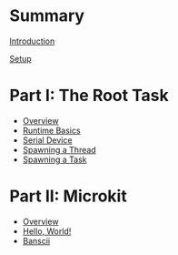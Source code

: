 <!--
     Copyright 2024, Colias Group, LLC

     SPDX-License-Identifier: CC-BY-SA-4.0
-->

# Summary

[Introduction](README.md)

[Setup](setup.md)

# Part I: The Root Task

- [Overview](root-task/README.md)
- [Runtime Basics](root-task/runtime-basics.md)
- [Serial Device](root-task/serial-device.md)
- [Spawning a Thread](root-task/spawning-a-thread.md)
- [Spawning a Task](root-task/spawning-a-task.md)

# Part II: Microkit

- [Overview](placeholder.md)
- [Hello, World!](placeholder.md)
- [Banscii](placeholder.md)
<!-- - [A Componentized Interactive Application]() -->
